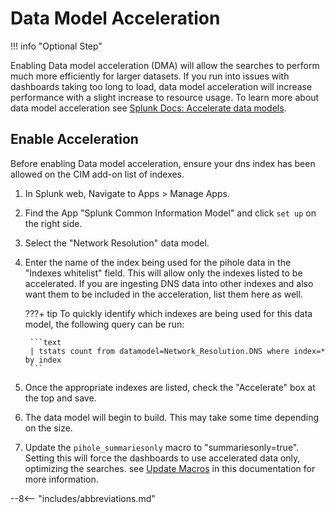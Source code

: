 # Data Model Acceleration

!!! info "Optional Step"

Enabling Data model acceleration (DMA) will allow the searches to perform much more efficiently for larger datasets. If you run into issues with dashboards taking too long to load, data model acceleration will increase performance with a slight increase to resource usage. To learn more about data model acceleration see [Splunk Docs: Accelerate data models](https://docs.splunk.com/Documentation/Splunk/latest/Knowledge/Acceleratedatamodels).

## Enable Acceleration

Before enabling Data model acceleration, ensure your dns index has been allowed on the CIM add-on list of indexes. 

1. In Splunk web, Navigate to Apps > Manage Apps. 
1. Find the App "Splunk Common Information Model" and click `set up` on the right side. 
1. Select the "Network Resolution" data model.
1. Enter the name of the index being used for the pihole data in the "Indexes whitelist" field. This will allow only the indexes listed to be accelerated. If you are ingesting DNS data into other indexes and also want them to be included in the acceleration, list them here as well.

    ???+ tip
        To quickly identify which indexes are being used for this data model, the following query can be run:

        ```text
        | tstats count from datamodel=Network_Resolution.DNS where index=* by index
        ```

1. Once the appropriate indexes are listed, check the "Accelerate" box at the top and save.
1. The data model will begin to build. This may take some time depending on the size.
1. Update the `pihole_summariesonly` macro to "summariesonly=true". Setting this will force the dashboards to use accelerated data only, optimizing the searches. see [Update Macros](configure-macros.md) in this documentation for more information.

--8<-- "includes/abbreviations.md"